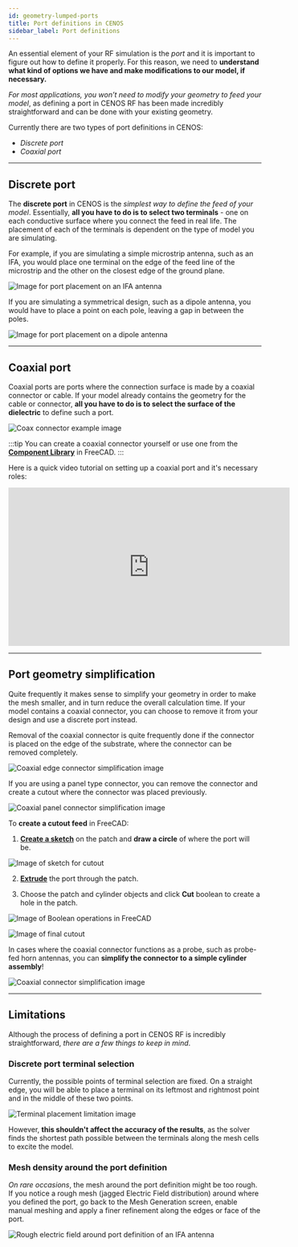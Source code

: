```yaml
---
id: geometry-lumped-ports
title: Port definitions in CENOS
sidebar_label: Port definitions
---
```


An essential element of your RF simulation is the *port* and it is important to figure out how to define it properly. For this reason, we need to **understand what kind of options we have and make modifications to our model, if necessary.**

_For most applications, you won’t need to modify your geometry to feed your model_, as defining a port in CENOS RF has been made incredibly straightforward and can be done with your existing geometry.

Currently there are two types of port definitions in CENOS:

- *Discrete port*
- *Coaxial port*

---

## Discrete port

The **discrete port** in CENOS is the _simplest way to define the feed of your model_. Essentially, **all you have to do is to select two terminals** - one on each conductive surface where you connect the feed in real life. The placement of each of the terminals is dependent on the type of model you are simulating.

For example, if you are simulating a simple microstrip antenna, such as an IFA, you would place one terminal on the edge of the feed line of the microstrip and the other on the closest edge of the ground plane.

<p align="center">

![Image for port placement on an IFA antenna](assets/ports/1.png)

</p>

If you are simulating a symmetrical design, such as a dipole antenna, you would have to place a point on each pole, leaving a gap in between the poles.

<p align="center">

![Image for port placement on a dipole antenna](assets/ports/2.png)

</p>

---

## Coaxial port

Coaxial ports are ports where the connection surface is made by a coaxial connector or cable. If your model already contains the geometry for the cable or connector, **all you have to do is to select the surface of the dielectric** to define such a port.

<p align="center">

![Coax connector example image](assets/ports/3.png)

</p>

:::tip
You can create a coaxial connector yourself or use one from the **[Component Library](geometry-creation#component-library)** in FreeCAD.
:::

Here is a quick video tutorial on setting up a coaxial port and it's necessary roles:

<p align="center">

<iframe width="560" height="315"
  src="https://www.youtube.com/embed/-55-D7FdeGI"
  title="Defining a coaxial port in CENOS Radio Frequency simulation software"
  frameborder="0" 
  allow="accelerometer; autoplay; encrypted-media; gyroscope; picture-in-picture" 
  allowfullscreen>
</iframe>

</p>

---

## Port geometry simplification

Quite frequently it makes sense to simplify your geometry in order to make the mesh smaller, and in turn reduce the overall calculation time. If your model contains a coaxial connector, you can choose to remove it from your design and use a discrete port instead.

Removal of the coaxial connector is quite frequently done if the connector is placed on the edge of the substrate, where the connector can be removed completely.

<p align="center">

![Coaxial edge connector simplification image](assets/ports/4.png)

</p>

If you are using a panel type connector, you can remove the connector and create a cutout where the connector was placed previously.

<p align="center">

![Coaxial panel connector simplification image](assets/ports/5.png)

</p>

To **create a cutout feed** in FreeCAD:

1. **[Create a sketch](geometry-creation#sketches)** on the patch and **draw a circle** of where the port will be.

<p align="center">

![Image of sketch for cutout](assets/ports/6.png)

</p>

2. **[Extrude](geometry-creation#extrusion)** the port through the patch.

3. Choose the patch and cylinder objects and click **Cut** boolean to create a hole in the patch.

<p align="center">

![Image of Boolean operations in FreeCAD](assets/ports/7.png)

</p>

<p align="center">

![Image of final cutout](assets/ports/8.png)

</p>

In cases where the coaxial connector functions as a probe, such as probe-fed horn antennas, you can **simplify the connector to a simple cylinder assembly**!

<p align="center">

![Coaxial connector simplification image](assets/ports/9.png)

</p>

---

## Limitations

Although the process of defining a port in CENOS RF is incredibly straightforward, _there are a few things to keep in mind_.

### Discrete port terminal selection

Currently, the possible points of terminal selection are fixed. On a straight edge, you will be able to place a terminal on its leftmost and rightmost point and in the middle of these two points. 

<p align="center">

![Terminal placement limitation image](assets/ports/10.png)

</p>

However, **this shouldn't affect the accuracy of the results**, as the solver finds the shortest path possible between the terminals along the mesh cells to excite the model.

### Mesh density around the port definition

_On rare occasions_, the mesh around the port definition might be too rough. If you notice a rough mesh (jagged Electric Field distribution) around where you defined the port, go back to the Mesh Generation screen, enable manual meshing and apply a finer refinement along the edges or face of the port.

<p align="center">

![Rough electric field around port definition of an IFA antenna](assets/ports/11.png)

</p>
